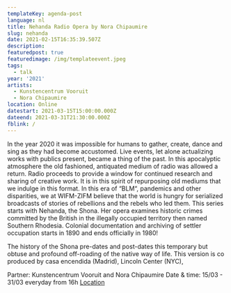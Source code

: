 ```yaml
---
templateKey: agenda-post
language: nl
title: Nehanda Radio Opera by Nora Chipaumire
slug: nehanda
date: 2021-02-15T16:35:39.507Z
description:
featuredpost: true
featuredimage: /img/templateevent.jpeg
tags:
  - talk
year: '2021'
artists:
  - Kunstencentrum Vooruit
  - Nora Chipaumire
location: Online
datestart: 2021-03-15T15:00:00.000Z
dateend: 2021-03-31T21:30:00.000Z
fblink: /
---
```


In the year 2020 it was impossible for humans to gather, create, dance and sing as they had become accustomed. Live events, let alone actualizing works with publics present, became a thing of the past. In this apocalyptic atmosphere the old fashioned, antiquated medium of radio was allowed a return. Radio proceeds to provide a window for continued research and sharing of creative work. It is in this spirit of repurposing old mediums that we indulge in this format. In this era of “BLM“, pandemics and other disparities, we at WIFM-ZIFM believe that the world is hungry for serialized broadcasts of stories of rebellions and the rebels who led them. This series starts with Nehanda, the Shona. Her opera examines historic crimes committed by the British in the illegally occupied territory then named Southern Rhodesia. Colonial documentation and archiving of settler occupation starts in 1890 and ends officially in 1980!

The history of the Shona pre-dates and post-dates this temporary but obtuse and profound off-roading of the native way of life. This version is co produced by casa encendida (Madrid), Lincoln Center (NYC),

Partner: Kunstencentrum Vooruit and Nora Chipaumire
Date & time: 15/03 - 31/03 everyday from 16h
[Location](www.beursschouwburg.be)
